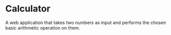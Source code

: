 # Calculator

A web application that takes two numbers as input and performs the chosen basic arithmetic operation on them.
